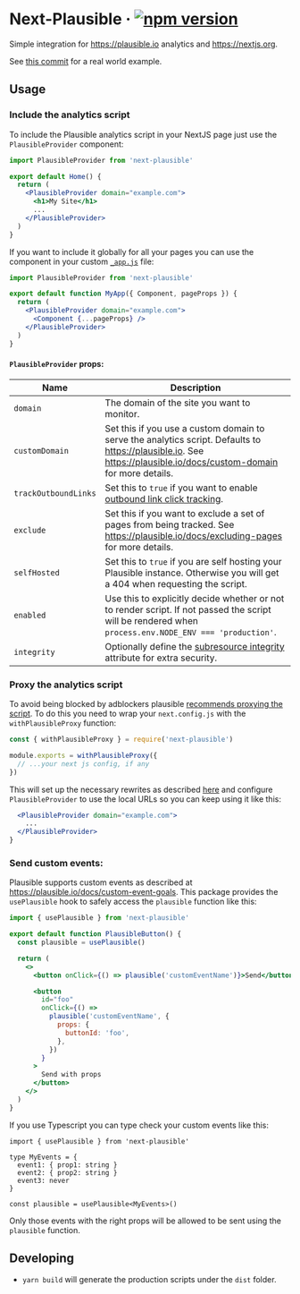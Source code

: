 # Next-Plausible &middot; [![npm version](https://img.shields.io/npm/v/next-plausible.svg?style=flat)](https://www.npmjs.com/package/next-plausible)

Simple integration for https://plausible.io analytics and https://nextjs.org.

See [this commit](https://github.com/4lejandrito/react-guitar/commit/a634d43cab5c4da5da5aeabaa792a5f42c21a1ed) for a real world example.

## Usage

### Include the analytics script

To include the Plausible analytics script in your NextJS page just use the `PlausibleProvider` component:

```jsx
import PlausibleProvider from 'next-plausible'

export default Home() {
  return (
    <PlausibleProvider domain="example.com">
      <h1>My Site</h1>
      ...
    </PlausibleProvider>
  )
}
```

If you want to include it globally for all your pages you can use the component in your custom [`_app.js`](https://nextjs.org/docs/advanced-features/custom-app) file:

```jsx
import PlausibleProvider from 'next-plausible'

export default function MyApp({ Component, pageProps }) {
  return (
    <PlausibleProvider domain="example.com">
      <Component {...pageProps} />
    </PlausibleProvider>
  )
}
```

#### `PlausibleProvider` props:

| Name                 | Description                                                                                                                                                                         |
| -------------------- | ----------------------------------------------------------------------------------------------------------------------------------------------------------------------------------- |
| `domain`             | The domain of the site you want to monitor.                                                                                                                                         |
| `customDomain`       | Set this if you use a custom domain to serve the analytics script. Defaults to https://plausible.io. See https://plausible.io/docs/custom-domain for more details.                  |
| `trackOutboundLinks` | Set this to `true` if you want to enable [outbound link click tracking](https://plausible.io/docs/outbound-link-click-tracking#see-all-the-outbound-link-clicks-in-your-dashboard). |
| `exclude`            | Set this if you want to exclude a set of pages from being tracked. See https://plausible.io/docs/excluding-pages for more details.                                                  |
| `selfHosted`         | Set this to `true` if you are self hosting your Plausible instance. Otherwise you will get a 404 when requesting the script.                                                        |
| `enabled`            | Use this to explicitly decide whether or not to render script. If not passed the script will be rendered when `process.env.NODE_ENV === 'production'`.                              |
| `integrity`          | Optionally define the [subresource integrity](https://infosec.mozilla.org/guidelines/web_security#subresource-integrity) attribute for extra security.                              |

### Proxy the analytics script

To avoid being blocked by adblockers plausible [recommends proxying the script](https://plausible.io/docs/proxy/introduction). To do this you need to wrap your `next.config.js` with the `withPlausibleProxy` function:

```js
const { withPlausibleProxy } = require('next-plausible')

module.exports = withPlausibleProxy({
  // ...your next js config, if any
})
```

This will set up the necessary rewrites as described [here](https://plausible.io/docs/proxy/guides/nextjs) and configure `PlausibleProvider` to use the local URLs so you can keep using it like this:

```jsx
  <PlausibleProvider domain="example.com">
    ...
  </PlausibleProvider>
}
```

### Send custom events:

Plausible supports custom events as described at https://plausible.io/docs/custom-event-goals. This package provides the `usePlausible` hook to safely access the `plausible` function like this:

```jsx
import { usePlausible } from 'next-plausible'

export default function PlausibleButton() {
  const plausible = usePlausible()

  return (
    <>
      <button onClick={() => plausible('customEventName')}>Send</button>

      <button
        id="foo"
        onClick={() =>
          plausible('customEventName', {
            props: {
              buttonId: 'foo',
            },
          })
        }
      >
        Send with props
      </button>
    </>
  )
}
```

If you use Typescript you can type check your custom events like this:

```tsx
import { usePlausible } from 'next-plausible'

type MyEvents = {
  event1: { prop1: string }
  event2: { prop2: string }
  event3: never
}

const plausible = usePlausible<MyEvents>()
```

Only those events with the right props will be allowed to be sent using the `plausible` function.

## Developing

- `yarn build` will generate the production scripts under the `dist` folder.
